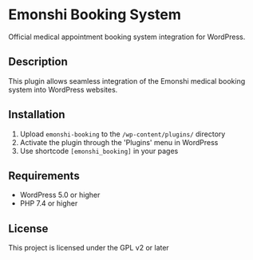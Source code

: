 # Emonshi Booking System

Official medical appointment booking system integration for WordPress.

## Description

This plugin allows seamless integration of the Emonshi medical booking system into WordPress websites.

## Installation

1. Upload `emonshi-booking` to the `/wp-content/plugins/` directory
2. Activate the plugin through the 'Plugins' menu in WordPress
3. Use shortcode `[emonshi_booking]` in your pages

## Requirements

- WordPress 5.0 or higher
- PHP 7.4 or higher

## License

This project is licensed under the GPL v2 or later

